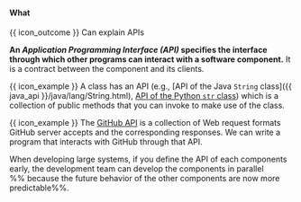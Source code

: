 <div id="title">

#### What

</div>

<span id="prereqs"></span>

<span id="outcomes">{{ icon_outcome }} Can explain APIs</span>

<div id="body">

**An _Application Programming Interface (API)_ specifies the interface through which other programs can interact with a software component.** It is a contract between the component and its clients.

<tip-box>

{{ icon_example }} A class has an API (e.g., [API of the Java `String` class]({{ java_api }}/java/lang/String.html), [API of the Python `str` class](https://docs.python.org/3/library/stdtypes.html#text-sequence-type-str)) which is a collection of public methods that you can invoke to make use of the class.

{{ icon_example }} The [GitHub API](https://developer.github.com/v3/) is a collection of Web request formats GitHub server accepts and the corresponding responses. We can write a program that interacts with GitHub through that API.

</tip-box>

When developing large systems, if you define the API of each components early, the development team can develop the components in parallel %%&nbsp;because the future behavior of the other components are now more predictable%%. 

</div>

<div id="extras">

<include src="exercises.md" />

</div>